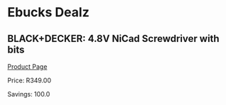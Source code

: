 
# Ebucks Dealz
## BLACK+DECKER: 4.8V NiCad Screwdriver with bits
[Product Page](https://www.ebucks.com/web/shop/productSelected.do?prodId=1169669229&catId=370101825)

Price: R349.00

Savings: 100.0


	
